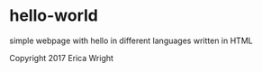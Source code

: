 # hello-world
simple webpage with hello in different languages written in HTML

Copyright 2017 Erica Wright
